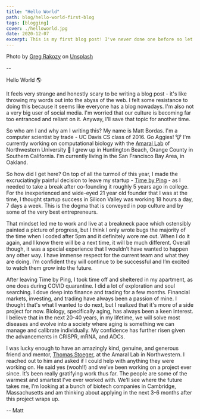 ```yaml
---
title: "Hello World"
path: blog/hello-world-first-blog
tags: [blogging]
cover: ./helloworld.jpg
date: 2020-12-07
excerpt: This is my first blog post! I've never done one before so let's see how this goes!
---
```


<span>Photo by <a href="https://unsplash.com/@grakozy?utm_source=unsplash&amp;utm_medium=referral&amp;utm_content=creditCopyText">Greg Rakozy</a> on <a href="https://unsplash.com/s/photos/space?utm_source=unsplash&amp;utm_medium=referral&amp;utm_content=creditCopyText">Unsplash</a></span>

--

Hello World 🌎 

It feels very strange and honestly scary to be writing a blog post - it's like throwing my words out into the abyss of the web. I felt some resistance to doing this because it seems like everyone has a blog nowadays. I'm also not a very big user of social media. I'm worried that our culture is becoming far too entranced and reliant on it. Anyway, I'll save that topic for another time.

So who am I and why am I writing this? My name is Matt Bordas. I'm a computer scientist by trade - UC Davis CS class of 2016. Go Aggies! 🐮 I'm currently working on computational biology with the [Amaral Lab](https://amaral.northwestern.edu/) of Northwestern University 🧬 I grew up in Huntington Beach, Orange County in Southern California. I'm currently living in the San Francisco Bay Area, in Oakland.

So how did I get here? On top of all the turmoil of this year, I made the excruciatingly painful decision to leave my startup - [Time by Ping](https://www.timebyping.com/) - as I needed to take a break after co-founding it roughly 5 years ago in college. For the inexperienced and wide-eyed 21 year old founder that I was at the time, I thought startup success in Silicon Valley was working 18 hours a day, 7 days a week. This is the dogma that is conveyed in pop culture and by some of the very best entrepreneurs. 

That mindset led me to work and live at a breakneck pace which ostensibly painted a picture of progress, but I think I only wrote bugs the majority of the time when I coded after 5pm and it definitely wore me out. When I do it again, and I know there will be a next time, it will be much different. Overall though, it was a special experience that I wouldn’t have wanted to happen any other way. I have immense respect for the current team and what they are doing. I’m confident they will continue to be successful and I’m excited to watch them grow into the future.

After leaving Time by Ping, I took time off and sheltered in my apartment, as one does during COVID quarantine. I did a lot of exploration and soul searching. I dove deep into finance and trading for a few months. Financial markets, investing, and trading have always been a passion of mine. I thought that's what I wanted to do next, but I realized that it's more of a side project for now. Biology, specifically aging, has always been a keen interest. I believe that in the next 20-40 years, in my lifetime, we will solve most diseases and evolve into a society where aging is something we can manage and calibrate individually. My confidence has further risen given the advancements in CRISPR, mRNA, and ADCs. 

I was lucky enough to have an amazingly kind, genuine, and generous friend and mentor, [Thomas Stoeger](https://amaral.northwestern.edu/people/stoeger/), at the Amaral Lab in Northwestern. I reached out to him and asked if I could help with anything they were working on. He said yes (wooh!!) and we’ve been working on a project ever since. It’s been really gratifying work thus far. The people are some of the warmest and smartest I’ve ever worked with. We’ll see where the future takes me, I’m looking at a bunch of biotech companies in Cambridge, Massachusetts and am thinking about applying in the next 3-6 months after this project wraps up.

-- Matt
